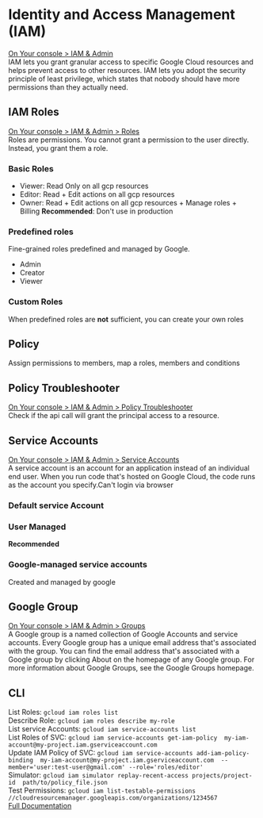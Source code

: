 # Identity and Access Management (IAM)
[On Your console > IAM & Admin](https://console.cloud.google.com/iam-admin/iam)  
IAM lets you grant granular access to specific Google Cloud resources and helps prevent access to other resources. IAM lets you adopt the security principle of least privilege, which states that nobody should have more permissions than they actually need.
## IAM Roles
[On Your console > IAM & Admin > Roles](https://console.cloud.google.com/iam-admin/roles)  
Roles are permissions. You cannot grant a permission to the user directly. Instead, you grant them a role.
### Basic Roles
- Viewer: Read Only on all gcp resources
- Editor: Read + Edit actions on all gcp resources
- Owner: Read + Edit actions on all gcp resources + Manage roles + Billing
**Recommended**: Don't use in production
### Predefined roles
Fine-grained roles predefined and managed by Google.
- Admin
- Creator
- Viewer
### Custom Roles
When predefined roles are **not** sufficient, you can create your own roles
## Policy
Assign permissions to members, map a roles, members and conditions
## Policy Troubleshooter
[On Your console > IAM & Admin > Policy Troubleshooter](https://console.cloud.google.com/iam-admin/troubleshooter)  
Check if the api call will grant the principal access to a resource.
## Service Accounts
[On Your console > IAM & Admin > Service Accounts](https://console.cloud.google.com/iam-admin/serviceaccounts)  
A service account is an account for an application instead of an individual end user. When you run code that's hosted on Google Cloud, the code runs as the account you specify.Can't login via browser
### Default service Account
### User Managed
**Recommended**
### Google-managed service accounts
Created and managed by google
## Google Group
[On Your console > IAM & Admin > Groups](https://console.cloud.google.com/projectselector2/iam-admin/groups)  
A Google group is a named collection of Google Accounts and service accounts. Every Google group has a unique email address that's associated with the group. You can find the email address that's associated with a Google group by clicking About on the homepage of any Google group. For more information about Google Groups, see the Google Groups homepage.
## CLI
List Roles: `gcloud iam roles list`  
Describe Role: `gcloud iam roles describe my-role`  
List service Accounts: `gcloud iam service-accounts list`  
List Roles of SVC: `gcloud iam service-accounts get-iam-policy  my-iam-account@my-project.iam.gserviceaccount.com`  
Update IAM Policy of SVC: `gcloud iam service-accounts add-iam-policy-binding  my-iam-account@my-project.iam.gserviceaccount.com  --member='user:test-user@gmail.com' --role='roles/editor'`  
Simulator: `gcloud iam simulator replay-recent-access projects/project-id  path/to/policy_file.json`  
Test Permissions: `gcloud iam list-testable-permissions  //cloudresourcemanager.googleapis.com/organizations/1234567`  
[Full Documentation](https://cloud.google.com/sdk/gcloud/reference/iam)